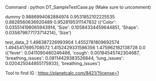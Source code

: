 Command :  python DT_SampleTestCase.py (Make sure to uncomment)


dummy
0.9886994082884974
0.9531852102225535
0.8828560636920489
0.9528195311147832
({'Color': 0.035514198065943914, 'Size': 0.10584334459644851, 'Shape': 0.035879877173714214}, 'Size')


test_data_2
1.496387226993904
1.4552781809692574
1.4945417695708572
1.4152429331586356
1.475962182138728
0.0
({'fever': 0.0411090460246466, 'cough': 0.00184545742304687, 'breathing_issues': 0.08114429383526844, 'lung_issues': 0.020425044855175933}, 'breathing_issues')


Tool to find IG : https://planetcalc.com/8421/?license=1